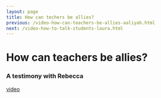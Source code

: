 ```yaml
---
layout: page
title: How can techers be allies?
previous: /video-how-can-teachers-be-allies-aaliyah.html
next: /video-how-to-talk-students-laura.html
---
```


How can teachers be allies?
===========================
### A testimony with Rebecca

[video](https://youtu.be/ajN_Ns2qxP4)
